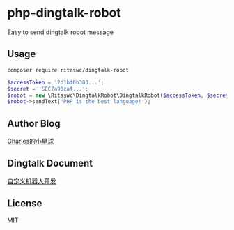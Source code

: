 # php-dingtalk-robot
Easy to send dingtalk robot message

## Usage
```shell script
composer require ritaswc/dingtalk-robot
```

```php
$accessToken = '2d1bf0b300...';
$secret = 'SEC7a90caf...';
$robot = new \Ritaswc\DingtalkRobot\DingtalkRobot($accessToken, $secret);
$robot->sendText('PHP is the best language!');
```

## Author Blog
[Charles的小星球](https://blog.yinghualuo.cn)

## Dingtalk Document
[自定义机器人开发](https://ding-doc.dingtalk.com/document#/org-dev-guide/qf2nxq)

## License
MIT